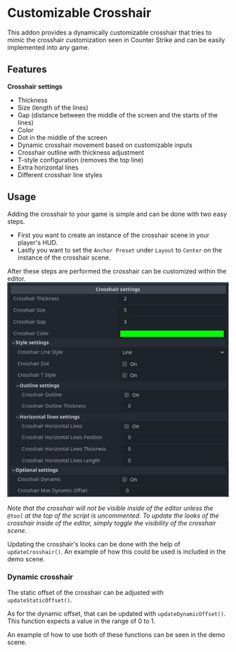 
# Customizable Crosshair

This addon provides a dynamically customizable crosshair that tries to mimic the crosshair customization seen in Counter Strike and can be easily implemented into any game.

## Features

**Crosshair settings**
- Thickness
- Size (length of the lines)
- Gap (distance between the middle of the screen and the starts of the lines)
- Color
- Dot in the middle of the screen
- Dynamic crosshair movement based on customizable inputs
- Crosshair outline with thickness adjustment
- T-style configuration (removes the top line)
- Extra horizontal lines
- Different crosshair line styles

## Usage

Adding the crosshair to your game is simple and can be done with two easy steps. 

- First you want to create an instance of the crosshair scene in your player's HUD.
- Lastly you want to set the `Anchor Preset` under `Layout` to `Center` on the instance of the crosshair scene.

After these steps are performed the crosshair can be customized within the editor.
![Crosshair Settings](media/crosshairSettings.jpg)

*Note that the crosshair will not be visible inside of the editor unless the `@tool` at the top of the script is uncommented. To update the looks of the crosshair inside of the editor, simply toggle the visibility of the crosshair scene.*

Updating the crosshair's looks can be done with the help of `updateCrosshair()`. An example of how this could be used is included in the demo scene.

### Dynamic crosshair

The static offset of the crosshair can be adjusted with `updateStaticOffset()`.

As for the dynamic offset, that can be updated with `updateDynamicOffset()`. This function expects a value in the range of 0 to 1.

An example of how to use both of these functions can be seen in the demo scene.
